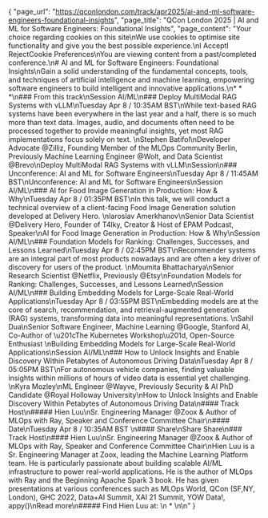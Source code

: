 {
    "page_url": "https://qconlondon.com/track/apr2025/ai-and-ml-software-engineers-foundational-insights",
    "page_title": "QCon London 2025 | AI and ML for Software Engineers: Foundational Insights",
    "page_content": "Your choice regarding cookies on this site\nWe use cookies to optimise site functionality and give you the best possible experience.\nI AcceptI RejectCookie Preferences\nYou are viewing content from a past/completed conference.\n# AI and ML for Software Engineers: Foundational Insights\nGain a solid understanding of the fundamental concepts, tools, and techniques of artificial intelligence and machine learning, empowering software engineers to build intelligent and innovative applications.\n* * *\n### From this track\nSession AI/ML\n### Deploy MultiModal RAG Systems with vLLM\nTuesday Apr 8 / 10:35AM BST\nWhile text-based RAG systems have been everywhere in the last year and a half, there is so much more than text data. Images, audio, and documents often need to be processed together to provide meaningful insights, yet most RAG implementations focus solely on text. \nStephen Batifol\nDeveloper Advocate @Zilliz, Founding Member of the MLOps Community Berlin, Previously Machine Learning Engineer @Wolt, and Data Scientist @Brevo\nDeploy MultiModal RAG Systems with vLLM\nSession\n### Unconference: AI and ML for Software Engineers\nTuesday Apr 8 / 11:45AM BST\nUnconference: AI and ML for Software Engineers\nSession AI/ML\n### AI for Food Image Generation in Production: How & Why\nTuesday Apr 8 / 01:35PM BST\nIn this talk, we will conduct a technical overview of a client-facing Food Image Generation solution developed at Delivery Hero. \nIaroslav Amerkhanov\nSenior Data Scientist @Delivery Hero, Founder of T4lky, Creator & Host of EPAM Podcast, Speaker\nAI for Food Image Generation in Production: How & Why\nSession AI/ML\n### Foundation Models for Ranking: Challenges, Successes, and Lessons Learned\nTuesday Apr 8 / 02:45PM BST\nRecommender systems are an integral part of most products nowadays and are often a key driver of discovery for users of the product. \nMoumita Bhattacharya\nSenior Research Scientist @Netflix, Previously @Etsy\nFoundation Models for Ranking: Challenges, Successes, and Lessons Learned\nSession AI/ML\n### Building Embedding Models for Large-Scale Real-World Applications\nTuesday Apr 8 / 03:55PM BST\nEmbedding models are at the core of search, recommendation, and retrieval-augmented generation (RAG) systems, transforming data into meaningful representations. \nSahil Dua\nSenior Software Engineer, Machine Learning @Google, Stanford AI, Co-Author of \u201cThe Kubernetes Workshop\u201d, Open-Source Enthusiast \nBuilding Embedding Models for Large-Scale Real-World Applications\nSession AI/ML\n### How to Unlock Insights and Enable Discovery Within Petabytes of Autonomous Driving Data\nTuesday Apr 8 / 05:05PM BST\nFor autonomous vehicle companies, finding valuable insights within millions of hours of video data is essential yet challenging. \nKyra Mozley\nML Engineer @Wayve, Previously Security & AI PhD Candidate @Royal Holloway University\nHow to Unlock Insights and Enable Discovery Within Petabytes of Autonomous Driving Data\n#### Track Host\n##### Hien Luu\nSr. Engineering Manager @Zoox & Author of MLOps with Ray, Speaker and Conference Committee Chair\n#### Date\nTuesday Apr 8 / 10:35AM BST \n#### Share\nShare Share\n### Track Host\n#### Hien Luu\nSr. Engineering Manager @Zoox & Author of MLOps with Ray, Speaker and Conference Committee Chair\nHien Luu is a Sr. Engineering Manager at Zoox, leading the Machine Learning Platform team. He is particularly passionate about building scalable AI/ML infrastructure to power real-world applications. He is the author of MLOps with Ray and the Beginning Apache Spark 3 book. He has given presentations at various conferences such as MLOps World, QCon (SF,NY, London), GHC 2022, Data+AI Summit, XAI 21 Summit, YOW Data!, appy()\nRead more\n#####  Find Hien Luu at: \n  * \n\n"
}